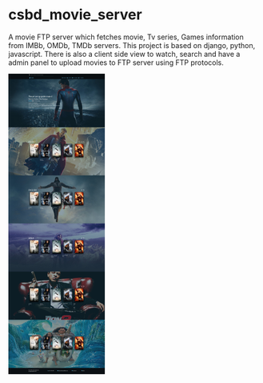 # csbd_movie_server

A movie FTP server which fetches movie, Tv series, Games information from IMBb, OMDb, TMDb servers. This project is based on django, python, javascript. There is also a client side view to watch, search and have a admin panel to upload movies to FTP server using FTP protocols. 


<img src="homepage.jpg" height="600px">
